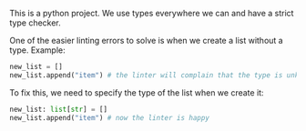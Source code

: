 This is a python project. We use types everywhere we can and have a strict type checker.

One  of the easier linting errors to solve is when we create a list without a type. Example:
```python
new_list = []
new_list.append("item") # the linter will complain that the type is unknown
```
To fix this, we need to specify the type of the list when we create it:
```python
new_list: list[str] = []
new_list.append("item") # now the linter is happy
```